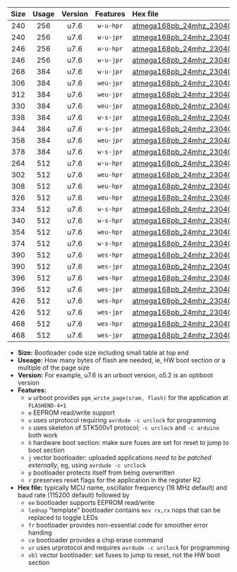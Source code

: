 |Size|Usage|Version|Features|Hex file|
|:-:|:-:|:-:|:-:|:--|
|240|256|u7.6|`w-u-hpr`|[atmega168pb_24mhz_230400bps_ur.hex](https://raw.githubusercontent.com/stefanrueger/urboot/main//atmega168pb_24mhz_230400bps_ur.hex)|
|240|256|u7.6|`w-u-jpr`|[atmega168pb_24mhz_230400bps_ur_vbl.hex](https://raw.githubusercontent.com/stefanrueger/urboot/main//atmega168pb_24mhz_230400bps_ur_vbl.hex)|
|246|256|u7.6|`w-u-hpr`|[atmega168pb_24mhz_230400bps_lednop_ur.hex](https://raw.githubusercontent.com/stefanrueger/urboot/main//atmega168pb_24mhz_230400bps_lednop_ur.hex)|
|246|256|u7.6|`w-u-jpr`|[atmega168pb_24mhz_230400bps_lednop_ur_vbl.hex](https://raw.githubusercontent.com/stefanrueger/urboot/main//atmega168pb_24mhz_230400bps_lednop_ur_vbl.hex)|
|268|384|u7.6|`w-u-jpr`|[atmega168pb_24mhz_230400bps_lednop_fr_ur_vbl.hex](https://raw.githubusercontent.com/stefanrueger/urboot/main//atmega168pb_24mhz_230400bps_lednop_fr_ur_vbl.hex)|
|306|384|u7.6|`weu-jpr`|[atmega168pb_24mhz_230400bps_ee_ur_vbl.hex](https://raw.githubusercontent.com/stefanrueger/urboot/main//atmega168pb_24mhz_230400bps_ee_ur_vbl.hex)|
|312|384|u7.6|`weu-jpr`|[atmega168pb_24mhz_230400bps_ee_lednop_ur_vbl.hex](https://raw.githubusercontent.com/stefanrueger/urboot/main//atmega168pb_24mhz_230400bps_ee_lednop_ur_vbl.hex)|
|330|384|u7.6|`weu-jpr`|[atmega168pb_24mhz_230400bps_ee_lednop_fr_ur_vbl.hex](https://raw.githubusercontent.com/stefanrueger/urboot/main//atmega168pb_24mhz_230400bps_ee_lednop_fr_ur_vbl.hex)|
|338|384|u7.6|`w-s-jpr`|[atmega168pb_24mhz_230400bps_vbl.hex](https://raw.githubusercontent.com/stefanrueger/urboot/main//atmega168pb_24mhz_230400bps_vbl.hex)|
|344|384|u7.6|`w-s-jpr`|[atmega168pb_24mhz_230400bps_lednop_vbl.hex](https://raw.githubusercontent.com/stefanrueger/urboot/main//atmega168pb_24mhz_230400bps_lednop_vbl.hex)|
|358|384|u7.6|`weu-jpr`|[atmega168pb_24mhz_230400bps_ee_lednop_fr_ce_ur_vbl.hex](https://raw.githubusercontent.com/stefanrueger/urboot/main//atmega168pb_24mhz_230400bps_ee_lednop_fr_ce_ur_vbl.hex)|
|378|384|u7.6|`w-s-jpr`|[atmega168pb_24mhz_230400bps_lednop_fr_vbl.hex](https://raw.githubusercontent.com/stefanrueger/urboot/main//atmega168pb_24mhz_230400bps_lednop_fr_vbl.hex)|
|264|512|u7.6|`w-u-hpr`|[atmega168pb_24mhz_230400bps_lednop_fr_ur.hex](https://raw.githubusercontent.com/stefanrueger/urboot/main//atmega168pb_24mhz_230400bps_lednop_fr_ur.hex)|
|302|512|u7.6|`weu-hpr`|[atmega168pb_24mhz_230400bps_ee_ur.hex](https://raw.githubusercontent.com/stefanrueger/urboot/main//atmega168pb_24mhz_230400bps_ee_ur.hex)|
|308|512|u7.6|`weu-hpr`|[atmega168pb_24mhz_230400bps_ee_lednop_ur.hex](https://raw.githubusercontent.com/stefanrueger/urboot/main//atmega168pb_24mhz_230400bps_ee_lednop_ur.hex)|
|326|512|u7.6|`weu-hpr`|[atmega168pb_24mhz_230400bps_ee_lednop_fr_ur.hex](https://raw.githubusercontent.com/stefanrueger/urboot/main//atmega168pb_24mhz_230400bps_ee_lednop_fr_ur.hex)|
|334|512|u7.6|`w-s-hpr`|[atmega168pb_24mhz_230400bps.hex](https://raw.githubusercontent.com/stefanrueger/urboot/main//atmega168pb_24mhz_230400bps.hex)|
|340|512|u7.6|`w-s-hpr`|[atmega168pb_24mhz_230400bps_lednop.hex](https://raw.githubusercontent.com/stefanrueger/urboot/main//atmega168pb_24mhz_230400bps_lednop.hex)|
|354|512|u7.6|`weu-hpr`|[atmega168pb_24mhz_230400bps_ee_lednop_fr_ce_ur.hex](https://raw.githubusercontent.com/stefanrueger/urboot/main//atmega168pb_24mhz_230400bps_ee_lednop_fr_ce_ur.hex)|
|374|512|u7.6|`w-s-hpr`|[atmega168pb_24mhz_230400bps_lednop_fr.hex](https://raw.githubusercontent.com/stefanrueger/urboot/main//atmega168pb_24mhz_230400bps_lednop_fr.hex)|
|390|512|u7.6|`wes-hpr`|[atmega168pb_24mhz_230400bps_ee.hex](https://raw.githubusercontent.com/stefanrueger/urboot/main//atmega168pb_24mhz_230400bps_ee.hex)|
|390|512|u7.6|`wes-jpr`|[atmega168pb_24mhz_230400bps_ee_vbl.hex](https://raw.githubusercontent.com/stefanrueger/urboot/main//atmega168pb_24mhz_230400bps_ee_vbl.hex)|
|396|512|u7.6|`wes-hpr`|[atmega168pb_24mhz_230400bps_ee_lednop.hex](https://raw.githubusercontent.com/stefanrueger/urboot/main//atmega168pb_24mhz_230400bps_ee_lednop.hex)|
|396|512|u7.6|`wes-jpr`|[atmega168pb_24mhz_230400bps_ee_lednop_vbl.hex](https://raw.githubusercontent.com/stefanrueger/urboot/main//atmega168pb_24mhz_230400bps_ee_lednop_vbl.hex)|
|426|512|u7.6|`wes-hpr`|[atmega168pb_24mhz_230400bps_ee_lednop_fr.hex](https://raw.githubusercontent.com/stefanrueger/urboot/main//atmega168pb_24mhz_230400bps_ee_lednop_fr.hex)|
|426|512|u7.6|`wes-jpr`|[atmega168pb_24mhz_230400bps_ee_lednop_fr_vbl.hex](https://raw.githubusercontent.com/stefanrueger/urboot/main//atmega168pb_24mhz_230400bps_ee_lednop_fr_vbl.hex)|
|468|512|u7.6|`wes-hpr`|[atmega168pb_24mhz_230400bps_ee_lednop_fr_ce.hex](https://raw.githubusercontent.com/stefanrueger/urboot/main//atmega168pb_24mhz_230400bps_ee_lednop_fr_ce.hex)|
|468|512|u7.6|`wes-jpr`|[atmega168pb_24mhz_230400bps_ee_lednop_fr_ce_vbl.hex](https://raw.githubusercontent.com/stefanrueger/urboot/main//atmega168pb_24mhz_230400bps_ee_lednop_fr_ce_vbl.hex)|

- **Size:** Bootloader code size including small table at top end
- **Useage:** How many bytes of flash are needed, ie, HW boot section or a multiple of the page size
- **Version:** For example, u7.6 is an urboot version, o5.2 is an optiboot version
- **Features:**
  + `w` urboot provides `pgm_write_page(sram, flash)` for the application at `FLASHEND-4+1`
  + `e` EEPROM read/write support
  + `u` uses urprotocol requiring `avrdude -c urclock` for programming
  + `s` uses skeleton of STK500v1 protocol; `-c urclock` and `-c arduino` both work
  + `h` hardware boot section: make sure fuses are set for reset to jump to boot section
  + `j` vector bootloader: uploaded applications *need to be patched externally*, eg, using `avrdude -c urclock`
  + `p` bootloader protects itself from being overwritten
  + `r` preserves reset flags for the application in the register R2
- **Hex file:** typically MCU name, oscillator frequency (16 MHz default) and baud rate (115200 default) followed by
  + `ee` bootloader supports EEPROM read/write
  + `lednop` "template" bootloader contains `mov rx,rx` nops that can be replaced to toggle LEDs
  + `fr` bootloader provides non-essential code for smoother error handing
  + `ce` bootloader provides a chip erase command
  + `ur` uses urprotocol and requires `avrdude -c urclock` for programming
  + `vbl` vector bootloader: set fuses to jump to reset, not the HW boot section
